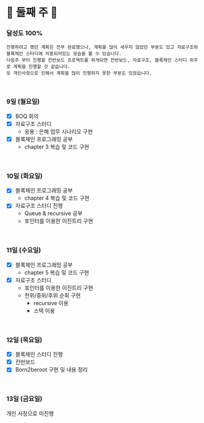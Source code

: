 # 📝 둘째 주 📝

### 달성도 100%

~~~
진행하려고 했던 계획은 전부 완료했으나, 계획을 많이 세우지 않았던 부분도 있고 자료구조와 블록체인 스터디에 치중되어있는 모습을 볼 수 있습니다.
다음주 부터 진행할 칸반보드 프로젝트를 하게되면 칸반보드, 자료구조, 블록체인 스터디 위주로 계획을 진행할 것 같습니다.
또 개인사정으로 인해서 계획을 많이 진행하지 못한 부분도 있었습니다.
~~~

</br>

### 9일 (월요일)
- [x] BOQ 회의
- [x] 자료구조 스터디
  - 응용 : 은해 업무 시나리오 구현
- [x] 블록체인 프로그래밍 공부
  - chapter 3 복습 및 코드 구현

</br>

### 10일 (화요일)
- [x] 블록체인 프로그래밍 공부
  - chapter 4 복습 및 코드 구현
- [x] 자료구조 스터디 진행
  - Queue & recursive 공부
  - 포인터를 이용한 이진트리 구현

</br>

### 11일 (수요일)
- [x] 블록체인 프로그래밍 공부
  - chapter 5 복습 및 코드 구현
- [x] 자료구조 스터디
  - 포인터를 이용한 이진트리 구현
  - 전위/중위/후위 순회 구현
    - recursive 이용
    - 스택 이용

</br>

### 12일 (목요일)
- [x] 블록체인 스터디 진행
- [x] 칸반보드
- [x] Born2beroot 구현 및 내용 정리

</br>

### 13일 (금요일)
개인 사정으로 미진행

<br>
